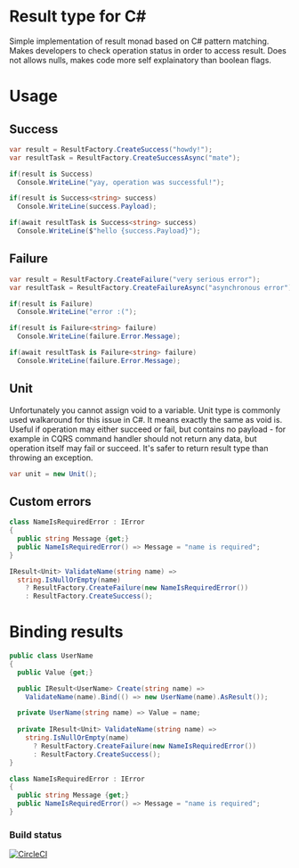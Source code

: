 # Result type for C#

Simple implementation of result monad based on C# pattern matching. Makes developers to check operation status in order to access result. Does not allows nulls, makes code more self explainatory than boolean flags.

# Usage

## Success

```c#
var result = ResultFactory.CreateSuccess("howdy!");
var resultTask = ResultFactory.CreateSuccessAsync("mate");

if(result is Success)
  Console.WriteLine("yay, operation was successful!");

if(result is Success<string> success)
  Console.WriteLine(success.Payload);

if(await resultTask is Success<string> success)
  Console.WriteLine($"hello {success.Payload}");
```

## Failure

```c#
var result = ResultFactory.CreateFailure("very serious error");
var resultTask = ResultFactory.CreateFailureAsync("asynchronous error");

if(result is Failure)
  Console.WriteLine("error :(");

if(result is Failure<string> failure)
  Console.WriteLine(failure.Error.Message);

if(await resultTask is Failure<string> failure)
  Console.WriteLine(failure.Error.Message);
```

## Unit

Unfortunately you cannot assign void to a variable. Unit type is commonly used walkaround for this issue in C#. It means exactly the same as void is. Useful if operation may either succeed or fail, but contains no payload - for example in CQRS command handler should not return any data, but operation itself may fail or succeed. It's safer to return result type than throwing an exception.

```c#
var unit = new Unit();
```

## Custom errors

```c#
class NameIsRequiredError : IError 
{
  public string Message {get;}
  public NameIsRequiredError() => Message = "name is required";
}

IResult<Unit> ValidateName(string name) =>
  string.IsNullOrEmpty(name)
    ? ResultFactory.CreateFailure(new NameIsRequiredError())
    : ResultFactory.CreateSuccess();
```

# Binding results

```c#
public class UserName 
{
  public Value {get;}

  public IResult<UserName> Create(string name) =>
    ValidateName(name).Bind(() => new UserName(name).AsResult());

  private UserName(string name) => Value = name;
  
  private IResult<Unit> ValidateName(string name) =>
    string.IsNullOrEmpty(name)
      ? ResultFactory.CreateFailure(new NameIsRequiredError())
      : ResultFactory.CreateSuccess();
}

class NameIsRequiredError : IError 
{
  public string Message {get;}
  public NameIsRequiredError() => Message = "name is required";
}
```

### Build status

[![CircleCI](https://circleci.com/gh/bartosz6/Feree.Result/tree/master.svg?style=svg)](https://circleci.com/gh/bartosz6/Feree.Result/tree/master)
